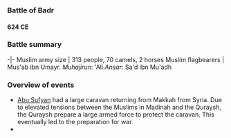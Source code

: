 ### Battle of Badr
#### 624 CE

### Battle summary

-|-
Muslim army size | 313 people, 70 camels, 2 horses
Muslim flagbearers | Mus'ab ibn Umayr. _Muhajirun_: 'Ali _Ansar_: Sa'd ibn Mu'adh


### Overview of events

- [Abu Sufyan](../bio/Abu_Sufyan) had a large caravan returning from Makkah from Syria. Due to elevated tensions between the Muslims in Madinah and the Quraysh, the Quraysh prepare a large armed force to protect the caravan. This eventually led to the preparation for war.
-

<!-- ### People mentioned

- [Abu Sufyan](../bio/Abu_Sufyan) | 179, 180 -->
